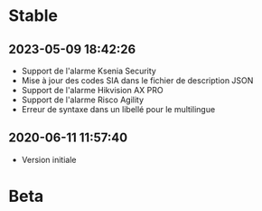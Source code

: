 Stable
=========================

2023-05-09 18:42:26
-------------------
* Support de l'alarme Ksenia Security
* Mise à jour des codes SIA dans le fichier de description JSON
* Support de l'alarme Hikvision AX PRO
* Support de l'alarme Risco Agility
* Erreur de syntaxe dans un libellé pour le multilingue

2020-06-11 11:57:40
-------------------
* Version initiale

Beta
=========================

